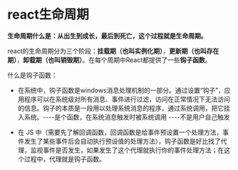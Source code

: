 # react生命周期

**生命周期什么是：从出生到成长，最后到死亡，这个过程就是生命周期。**

react的生命周期分为三个阶段：**挂载期（也叫实例化期）**，**更新期（也叫存在期）**，**卸载期（也叫销毁期）**。在每个周期中React都提供了一些**钩子函数**。

什么是钩子函数：

- 在系统中，钩子函数是windows消息处理机制的一部分。通过设置“钩子”，应用程序可以在系统级对所有消息、事件进行过滤，访问在正常情况下无法访问的信息。钩子的本质是一段用以处理系统消息的程序，通过系统调用，把它挂入系统。----是个函数，在系统消息触发时被系统调用    ----不是用户自己触发

- 在 JS 中（需要先了解回调函数，回调函数是给事件预设置一个处理方法，事件发生了某些事件后会自动执行预设值的处理方法），钩子函数是好比找了代理，监视事件是否发生，如果发生了这个代理就执行你的事件处理方法；在这个过程中，代理就是钩子函数。